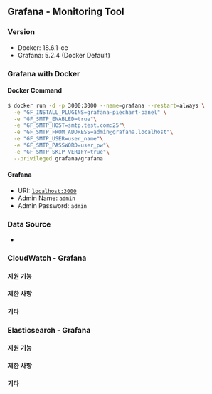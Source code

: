 ## Grafana - Monitoring Tool

### Version
- Docker: 18.6.1-ce
- Grafana: 5.2.4 (Docker Default)

### Grafana with Docker
#### Docker Command
```bash
$ docker run -d -p 3000:3000 --name=grafana --restart=always \
  -e "GF_INSTALL_PLUGINS=grafana-piechart-panel" \
  -e "GF_SMTP_ENABLED=true"\
  -e "GF_SMTP_HOST=smtp.test.com:25"\
  -e "GF_SMTP_FROM_ADDRESS=admin@grafana.localhost"\
  -e "GF_SMTP_USER=user_name"\
  -e "GF_SMTP_PASSWORD=user_pw"\
  -e "GF_SMTP_SKIP_VERIFY=true"\
  --privileged grafana/grafana
```
#### Grafana
- URI: [`localhost:3000`](localhost:3005)
- Admin Name: `admin`
- Admin Password: `admin`

### Data Source
-

### CloudWatch - Grafana
#### 지원 기능
#### 제한 사항
#### 기타

### Elasticsearch - Grafana
#### 지원 기능
#### 제한 사항
#### 기타
